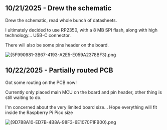 <!--
  ===================    !!READ THIS NOTICE!!   ====================
  DO NOT edit this file manually. Your changes WILL BE OVERWRITTEN!
  This journal is auto generated and updated by Hack Club Blueprint.
  To edit this file, please edit your journal entries on Blueprint.
  ==================================================================
-->

## 10/21/2025 - Drew the schematic  

Drew the schematic, read whole bunch of datasheets.

I ultimately decided to use RP2350, with a 8 MB SPI flash, along with high technology... USB-C connector.

There will also be some pins header on the board.

![{5F990981-3B67-4193-A2E5-E059A2378BF3}.png](https://blueprint.hackclub.com/user-attachments/blobs/proxy/eyJfcmFpbHMiOnsiZGF0YSI6NDA3NywicHVyIjoiYmxvYl9pZCJ9fQ==--554f77cf35075343b571b61f6837a3c7d985ff2a/%7B5F990981-3B67-4193-A2E5-E059A2378BF3%7D.png)
  

## 10/22/2025 - Partially routed PCB  

Got some routing on the PCB now!

Currently only placed main MCU on the board and pin header, other thing is still waiting to do.

I'm concerned about the very limited board size... Hope everything will fit inside the Raspberry Pi Pico size

![{9D788A10-ED7B-4B8A-98F3-6E1070F1FB00}.png](https://blueprint.hackclub.com/user-attachments/blobs/proxy/eyJfcmFpbHMiOnsiZGF0YSI6NDA5MSwicHVyIjoiYmxvYl9pZCJ9fQ==--4e255c5889eaf166d9c9424512a345b6240c2c1d/%7B9D788A10-ED7B-4B8A-98F3-6E1070F1FB00%7D.png)
  

